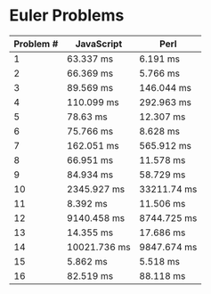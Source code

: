 Euler Problems
=====

|Problem #|JavaScript|Perl|
|---|---|---|
|1|63.337 ms|6.191 ms|
|2|66.369 ms|5.766 ms|
|3|89.569 ms|146.044 ms|
|4|110.099 ms|292.963 ms|
|5|78.63 ms|12.307 ms|
|6|75.766 ms|8.628 ms|
|7|162.051 ms|565.912 ms|
|8|66.951 ms|11.578 ms|
|9|84.934 ms|58.729 ms|
|10|2345.927 ms|33211.74 ms|
|11|8.392 ms|11.506 ms|
|12|9140.458 ms|8744.725 ms|
|13|14.355 ms|17.686 ms|
|14|10021.736 ms|9847.674 ms|
|15|5.862 ms|5.518 ms|
|16|82.519 ms|88.118 ms|
